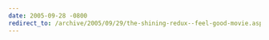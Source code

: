 ```yaml
---
date: 2005-09-28 -0800
redirect_to: /archive/2005/09/29/the-shining-redux--feel-good-movie.aspx/
---
```

